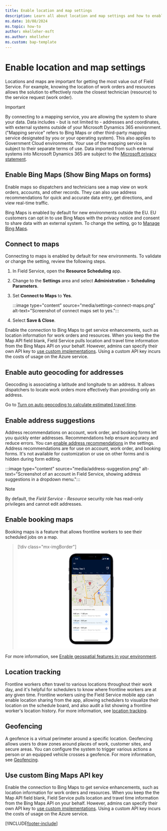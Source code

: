 ```yaml
---
title: Enable location and map settings
description: Learn all about location and map settings and how to enable them in Dynamics 365 Field Service.
ms.date: 10/08/2024
ms.topic: how-to
author: mkelleher-msft
ms.author: mkelleher
ms.custom: bap-template
---
```


# Enable location and map settings

Locations and maps are important for getting the most value out of Field Service. For example, knowing the location of work orders and resources allows the solution to effectively route the closest technician (resource) to the service request (work order).

> [!IMPORTANT]
> By connecting to a mapping service, you are allowing the system to share your data. Data includes - but is not limited to - addresses and coordinates, with external systems outside of your Microsoft Dynamics 365 environment. ("Mapping service" refers to Bing Maps or other third-party mapping service designated by you or your operating system). This also applies to Government Cloud environments. Your use of the mapping service is subject to their separate terms of use. Data imported from such external systems into Microsoft Dynamics 365 are subject to the [Microsoft privacy statement](https://privacy.microsoft.com/privacystatement).

## Enable Bing Maps (Show Bing Maps on forms)

Enable maps so dispatchers and technicians see a map view on work orders, accounts, and other records. They can also use address recommendations for quick and accurate data entry, get directions, and view real-time traffic.

Bing Maps is enabled by default for new environments outside the EU. EU customers can opt in to use Bing Maps with the privacy notice and consent to share data with an external system. To change the setting, go to [Manage Bing Maps](/power-platform/admin/manage-bing-maps-organization).

## Connect to maps

Connecting to maps is enabled by default for new environments. To validate or change the setting, review the following steps.

1. In Field Service, open the **Resource Scheduling** app.

1. Change to the **Settings** area and select **Administration** > **Scheduling Parameters**.

1. Set **Connect to Maps** to **Yes**.

   :::image type="content" source="media/settings-connect-maps.png" alt-text="Screenshot of connect maps set to yes.":::  

1. Select **Save & Close**.

Enable the connection to Bing Maps to get service enhancements, such as location information for work orders and resources. When you keep the the Map API field blank, Field Service pulls location and travel time information from the Bing Maps API on your behalf. However, admins can specify their own API key to [use custom implementations](/bingmaps/spatial-data-services/data-source-management-api). Using a custom API key incurs the costs of usage on the Azure service.

## Enable auto geocoding for addresses

Geocoding is associating a latitude and longitude to an address. It allows dispatchers to locate work orders more effectively than providing only an address.

Go to [Turn on auto geocoding to calculate estimated travel time](turn-on-auto-geocoding.md).

## Enable address suggestions

Address recommendations on account, work order, and booking forms let you quickly enter addresses. Recommendations help ensure accuracy and reduce errors. You can [enable address recommendations](configure-default-settings.md#other-settings) in the settings. Address recommendations are for use on account, work order, and booking forms. It's not available for customization or use on other forms and is hidden during form editing.

:::image type="content" source="media/address-suggestion.png" alt-text="Screenshot of an account in Field Service, showing address suggestions in a dropdown menu.":::

> [!NOTE]
> By default, the _Field Service - Resource_ security role has read-only privileges and cannot edit addresses.

## Enable booking maps

Booking maps is a feature that allows frontline workers to see their scheduled jobs on a map.

> [!div class="mx-imgBorder"]
> ![Screenshot of bookings on a map in the Field Service mobile app.](./media/mobile-2020-booking-maps.png)

For more information, see [Enable geospatial features in your environment](/powerapps/maker/canvas-apps/geospatial-overview#enable-the-geospatial-features-for-the-environment).

## Location tracking

Frontline workers often travel to various locations throughout their work day, and it's helpful for schedulers to know where frontline workers are at any given time. Frontline workers using the Field Service mobile app can enable location sharing from the app, allowing schedulers to visualize their location on the schedule board, and also audit a list showing a frontline worker's location history. For more information, see [location tracking](mobile/track-technician-location.md).

## Geofencing

A geofence is a virtual perimeter around a specific location. Geofencing allows users to draw zones around places of work, customer sites, and secure areas. You can configure the system to trigger various actions a person or an equipped vehicle crosses a geofence. For more information, see [Geofencing](mobile/configure-geofencing.md).

## Use custom Bing Maps API key

Enable the connection to Bing Maps to get service enhancements, such as location information for work orders and resources. When you keep the the Map API field blank, Field Service pulls location and travel time information from the Bing Maps API on your behalf. However, admins can specify their own API key to [use custom implementations](/bingmaps/spatial-data-services/data-source-management-api). Using a custom API key incurs the costs of usage on the Azure service.

[!INCLUDE[footer-include](../includes/footer-banner.md)]
